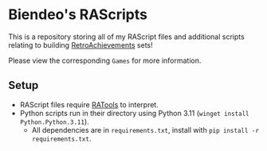 # Biendeo's RAScripts

This is a repository storing all of my RAScript files and additional scripts relating to building [RetroAchievements](http://www.retroachievements.org/) sets!

Please view the corresponding `Games` for more information.

## Setup

- RAScript files require [RATools](https://github.com/Jamiras/RATools/releases) to interpret.
- Python scripts run in their directory using Python 3.11 (`winget install Python.Python.3.11`).
	- All dependencies are in `requirements.txt`, install with `pip install -r requirements.txt`.